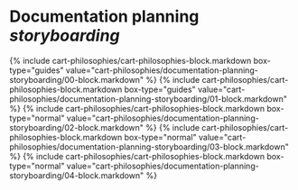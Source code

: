 <div data-role="collapsible" data-inset="false">
	<h1 class="cart-collapsible-div">Documentation planning <i>storyboarding</i></h1>

<div class="cart-philosophies-wrapper">
{% include cart-philosophies/cart-philosophies-block.markdown box-type="guides" value="cart-philosophies/documentation-planning-storyboarding/00-block.markdown" %}
{% include cart-philosophies/cart-philosophies-block.markdown box-type="guides" value="cart-philosophies/documentation-planning-storyboarding/01-block.markdown" %}
{% include cart-philosophies/cart-philosophies-block.markdown box-type="normal" value="cart-philosophies/documentation-planning-storyboarding/02-block.markdown" %}
{% include cart-philosophies/cart-philosophies-block.markdown box-type="normal" value="cart-philosophies/documentation-planning-storyboarding/03-block.markdown" %}
{% include cart-philosophies/cart-philosophies-block.markdown box-type="normal" value="cart-philosophies/documentation-planning-storyboarding/04-block.markdown" %}
</div>

</div>